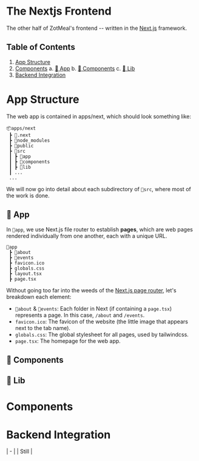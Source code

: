 # The Nextjs Frontend

The other half of ZotMeal's frontend -- written in the [Next.js](https://nextjs.org) framework.

## Table of Contents
1. [App Structure](#app-structure)
2. [Components](#components)
    a. [📂 App](#-app)
    b. [📂 Components](#-components)
    c. [📂 Lib](#-lib)
3. [Backend Integration](#backend-integration)

# App Structure

The web app is contained in apps/next, which should look something like:

```
📦apps/next
 ┣ 📂.next
 ┣ 📂node_modules
 ┣ 📂public
 ┣ 📂src
 ┃ ┣ 📂app
 ┃ ┣ 📂components
 ┃ ┣ 📂lib
 ┃ ...
 ...
```

We will now go into detail about each subdirectory of `📂src`, where most of the work is done.

## 📂 App
In `📂app`, we use Next.js file router to establish **pages**, which are web pages rendered individually from one another, each with a unique URL.

```
📂app
 ┣ 📂about
 ┣ 📂events
 ┣ favicon.ico
 ┣ globals.css
 ┣ layout.tsx
 ┣ page.tsx
```

Without going too far into the weeds of the [Next.js page router](https://nextjs.org/docs/pages/building-your-application/routing/pages-and-layouts), let's breakdown each element:

- `📂about` & `📂events`: Each folder in Next (if containing a `page.tsx`) represents a page. In this case, `/about` and `/events`.
- `favicon.ico`: The favicon of the website (the little image that appears next to the tab name).
- `globals.css`: The global stylesheet for all pages, used by tailwindcss.
- `page.tsx`: The homepage for the web app.

## 📂 Components

## 📂 Lib

# Components

# Backend Integration

| - |
| Still |
